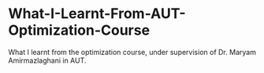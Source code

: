 # What-I-Learnt-From-AUT-Optimization-Course
What I learnt from the optimization course, under supervision of Dr. Maryam Amirmazlaghani in AUT.
